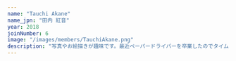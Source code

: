 ```yaml
---
name: "Tauchi Akane"
name_jpn: "田内 紅音"
year: 2018
joinNumber: 6
image: "/images/members/TauchiAkane.png"
description: "写真やお絵描きが趣味です。最近ペーパードライバーを卒業したのでタイムズカーシェアを極めました。ハンターハンターだとキメラアント編が好きです。業務ではWindowsをメインに提案・構築に携わっています。上京して４年ですが関西弁が全く抜けません。"
---
```


